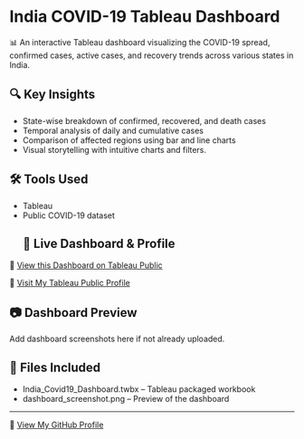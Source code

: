 # India COVID-19 Tableau Dashboard

📊 An interactive Tableau dashboard visualizing the COVID-19 spread, confirmed cases, active cases, and recovery trends across various states in India.

## 🔍 Key Insights

- State-wise breakdown of confirmed, recovered, and death cases
- Temporal analysis of daily and cumulative cases
- Comparison of affected regions using bar and line charts
- Visual storytelling with intuitive charts and filters.

## 🛠 Tools Used

- Tableau
- Public COVID-19 dataset
  ## 📍 Live Dashboard & Profile

🔹 [View this Dashboard on Tableau Public](https://public.tableau.com/app/profile/banapreet.das/viz/Covid-19inIndiaDashboardAnalysis_17537794215420/Dashboard1)

🔹 [Visit My Tableau Public Profile](https://public.tableau.com/app/profile/banapreet.das/vizzes)
## 📷 Dashboard Preview

Add dashboard screenshots here if not already uploaded.

## 📁 Files Included

- India_Covid19_Dashboard.twbx – Tableau packaged workbook
- dashboard_screenshot.png – Preview of the dashboard

---

🔗 [View My GitHub Profile](https://github.com/dbanapreet)

